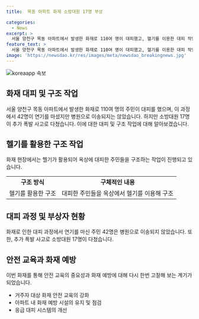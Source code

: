 ```yaml
---
title:  목동 아파트 화재 소방대원 17명 부상

categories:
  - News
excerpt: >
  서울 양천구 목동 아파트에서 발생한 화재로 110여 명이 대피했고, 헬기를 이용한 대피 작업이 이뤄졌다. 소방대원 17명이 추가 폭발로 다쳤으며, 연기를 마신 주민 42명은 병원으로 이송되지 않았다. (150자)
feature_text: >
  서울 양천구 목동 아파트에서 발생한 화재로 110여 명이 대피했고, 헬기를 이용한 대피 작업이 이뤄졌다. 소방대원 17명이 추가 폭발로 다쳤으며, 연기를 마신 주민 42명은 병원으로 이송되지 않았다. (150자)
image: 'https://newsdao.kr/res/images/meta/newsdao_breakingnews.jpg'
---
```


<p><img src="https://newsdao.kr/res/images/meta/newsdao_breakingnews.jpg" alt="koreaapp 속보" /></p>

<h2 data-ke-size="size26">화재 대피 및 구조 작업</h2>

<p data-ke-size="size16">서울 양천구 목동 아파트에서 발생한 화재로 110여 명의 주민이 대피를 했으며, 이 과정에서 42명이 연기를 마셨지만 병원으로 이송되지는 않았습니다. 하지만 소방대원 17명이 추가 폭발 사고로 다쳤습니다. 이에 대한 대피 및 구조 작업에 대해 알아보겠습니다.</p>

<h2 data-ke-size="size26">헬기를 활용한 구조 작업</h2>

<p data-ke-size="size16">화재 현장에서는 헬기가 활용되어 옥상에 대피한 주민들을 구조하는 작업이 진행되고 있습니다.</p>

<table>
  <tbody>
    <tr>
      <td style="text-align: center; height: 17px;"><b>구조 방식</b></td>
      <td style="text-align: center; height: 17px;"><b>구체적인 내용</b></td>
    </tr>
    <tr>
      <td style="text-align: center; height: 17px;">헬기를 활용한 구조</td>
      <td style="text-align: center; height: 17px;">대피한 주민들을 옥상에서 헬기를 이용해 구조</td>
    </tr>
  </tbody>
</table>

<h2 data-ke-size="size26">대피 과정 및 부상자 현황</h2>

<p data-ke-size="size16">화재로 인한 대피 과정에서 연기를 마신 주민 42명은 병원으로 이송되지 않았습니다. 또한, 추가 폭발 사고로 소방대원 17명이 다쳤습니다.</p>

<h2 data-ke-size="size26">안전 교육과 화재 예방</h2>

<p data-ke-size="size16">이번 화재를 통해 안전 교육의 중요성과 화재 예방에 대해 다시 한번 고찰해 보는 계기가 되었습니다.</p>

<ul>
  <li>거주자 대상 화재 안전 교육의 강화</li>
  <li>아파트 내 화재 예방 시설의 유지 및 점검</li>
  <li>응급 대피 시스템의 개선</li>
</ul>

